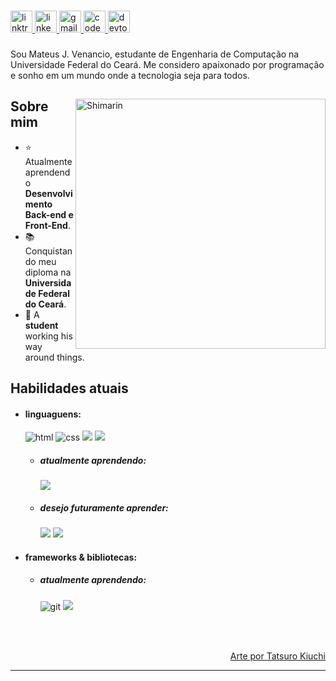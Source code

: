 

###

<div align="left">
  <a href="https://linktr.ee/" target="_blank">
    <img src="https://img.shields.io/static/v1?message=Linktree&logo=linktree&label=&color=1de9b6&logoColor=white&labelColor=&style=for-the-badge" height="35" alt="linktree logo"  />
  </a>
  <a href="https://www.linkedin.com/in/mateus-souza-754840203/" target="_blank">
    <img src="https://img.shields.io/static/v1?message=LinkedIn&logo=linkedin&label=&color=0077B5&logoColor=white&labelColor=&style=for-the-badge" height="35" alt="linkedin logo"  />
  </a>
  <a href="mailto: mattwstech@gmail.com" target="_blank">
    <img src="https://img.shields.io/static/v1?message=Gmail&logo=gmail&label=&color=D14836&logoColor=white&labelColor=&style=for-the-badge" height="35" alt="gmail logo"  />
  </a>
  <a href="https://codepen.io/mateus-jesus" target="_blank">
    <img src="https://img.shields.io/static/v1?message=Codepen&logo=codepen&label=&color=000000&logoColor=white&labelColor=&style=for-the-badge" height="35" alt="codepen logo"  />
  </a>
  <a href="https://dev.to/teeusao" target="_blank">
    <img src="https://img.shields.io/static/v1?message=dev.to&logo=dev.to&label=&color=0A0A0A&logoColor=white&labelColor=&style=for-the-badge" height="35" alt="devto logo"  />
  </a>


###

###

<p align="left">Sou Mateus J. Venancio, estudante de Engenharia de Computação na Universidade Federal do Ceará. Me considero apaixonado por programação e sonho em um mundo onde a tecnologia seja para todos.</p>

###


</div>
<div>

<img align="right" width="400" alt="Shimarin" src="https://i.imgur.com/m1amVl0.jpg"/>

<h2> Sobre mim </h2>
  
- ⭐ Atualmente aprendendo **Desenvolvimento Back-end e Front-End**.
- 📚 Conquistando meu diploma na **Universidade Federal do Ceará**.
- 👾 A **student** working his way around things.
  
<h2> Habilidades atuais </h2>
  
- <h4> linguaguens: </h4>
  <img src = "https://img.shields.io/badge/HTML5-E34F26?style=for-the-badge&logo=html5&logoColor=white" alt = "html" />
  <img src = "https://img.shields.io/badge/CSS3-1572B6?style=for-the-badge&logo=css3&logoColor=white" alt = "css" />
  <img src ="https://img.shields.io/badge/C%2B%2B-00599C?style=for-the-badge&logo=c%2B%2B&logoColor=white"/>
  <img src ="https://img.shields.io/badge/C-00599C?style=for-the-badge&logo=c&logoColor=whit"/>
  
  
  - <h5> atualmente aprendendo: </h5>
    <img src="https://img.shields.io/badge/Java-ED8B00?style=for-the-badge&logo=openjdk&logoColor=white" />

  - <h5> desejo futuramente aprender: </h5>
    <img src="https://img.shields.io/badge/Kotlin-0095D5?&style=for-the-badge&logo=kotlin&logoColor=white" />
    <img src="https://img.shields.io/badge/PostgreSQL-316192?style=for-the-badge&logo=postgresql&logoColor=whit"/>
    
  
- <h4> frameworks & bibliotecas: </h4>
  
  - <h5> atualmente aprendendo: </h5>
    <img src= "https://img.shields.io/badge/GIT-E44C30?style=for-the-badge&logo=git&logoColor=white" alt ="git"/>
    <img src="https://img.shields.io/badge/Spring-6DB33F?style=for-the-badge&logo=spring&logoColor=white"/>
    
        
  
  
  </br></br>
  
<div align="right">
<a href="https://scrapbox.io/tatsurokiuchi/">Arte por Tatsuro Kiuchi</a>
  </div>
  </div>

------
<br> 

